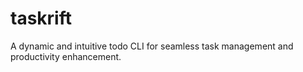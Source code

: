 # taskrift
 A dynamic and intuitive todo CLI for seamless task management and productivity enhancement.
